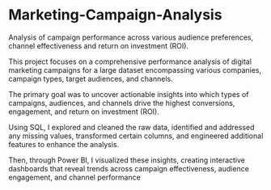 # Marketing-Campaign-Analysis
Analysis of campaign performance across various audience preferences, channel effectiveness and return on investment (ROI).

This project focuses on a comprehensive performance analysis of digital marketing campaigns for a large dataset encompassing various companies, campaign types, target audiences, and 
channels. 

The primary goal was to uncover actionable insights into which types of campaigns, audiences, and channels drive the highest conversions, engagement, and return on investment (ROI).

Using SQL, I explored and cleaned the raw data, identified and addressed any missing values, transformed certain columns, and engineered additional features to enhance the analysis. 

Then, through Power BI, I visualized these insights, creating interactive dashboards that reveal trends across campaign effectiveness, audience engagement, and channel performance


